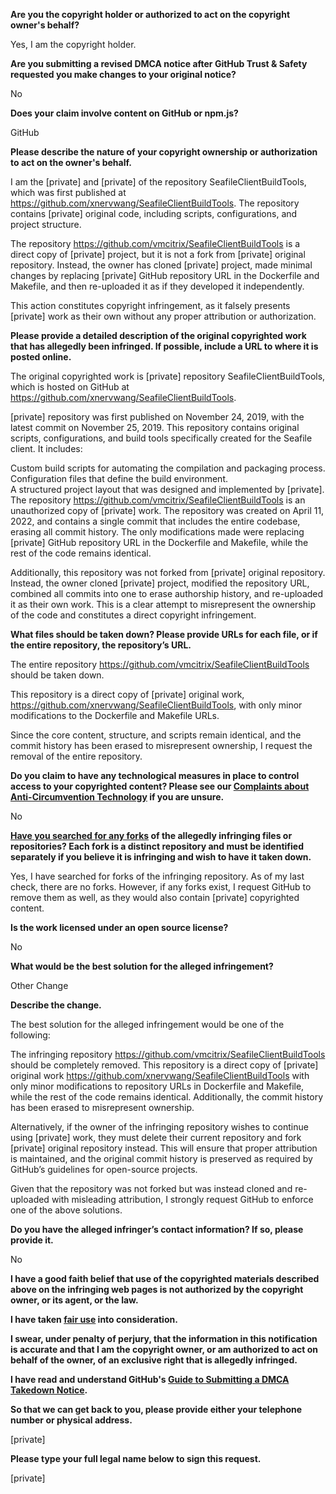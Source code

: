 **Are you the copyright holder or authorized to act on the copyright owner's behalf?**

Yes, I am the copyright holder.

**Are you submitting a revised DMCA notice after GitHub Trust & Safety requested you make changes to your original notice?**

No

**Does your claim involve content on GitHub or npm.js?**

GitHub

**Please describe the nature of your copyright ownership or authorization to act on the owner's behalf.**

I am the [private] and [private] of the repository SeafileClientBuildTools, which was first published at https://github.com/xnervwang/SeafileClientBuildTools. The repository contains [private] original code, including scripts, configurations, and project structure.

The repository https://github.com/vmcitrix/SeafileClientBuildTools is a direct copy of [private] project, but it is not a fork from [private] original repository. Instead, the owner has cloned [private] project, made minimal changes by replacing [private] GitHub repository URL in the Dockerfile and Makefile, and then re-uploaded it as if they developed it independently.

This action constitutes copyright infringement, as it falsely presents [private] work as their own without any proper attribution or authorization.

**Please provide a detailed description of the original copyrighted work that has allegedly been infringed. If possible, include a URL to where it is posted online.**

The original copyrighted work is [private] repository SeafileClientBuildTools, which is hosted on GitHub at https://github.com/xnervwang/SeafileClientBuildTools.

[private] repository was first published on November 24, 2019, with the latest commit on November 25, 2019. This repository contains original scripts, configurations, and build tools specifically created for the Seafile client. It includes:

Custom build scripts for automating the compilation and packaging process.  
Configuration files that define the build environment.  
A structured project layout that was designed and implemented by [private].  
The repository https://github.com/vmcitrix/SeafileClientBuildTools is an unauthorized copy of [private] work. The repository was created on April 11, 2022, and contains a single commit that includes the entire codebase, erasing all commit history. The only modifications made were replacing [private] GitHub repository URL in the Dockerfile and Makefile, while the rest of the code remains identical.

Additionally, this repository was not forked from [private] original repository. Instead, the owner cloned [private] project, modified the repository URL, combined all commits into one to erase authorship history, and re-uploaded it as their own work. This is a clear attempt to misrepresent the ownership of the code and constitutes a direct copyright infringement.

**What files should be taken down? Please provide URLs for each file, or if the entire repository, the repository’s URL.**

The entire repository https://github.com/vmcitrix/SeafileClientBuildTools should be taken down.

This repository is a direct copy of [private] original work, https://github.com/xnervwang/SeafileClientBuildTools, with only minor modifications to the Dockerfile and Makefile URLs.

Since the core content, structure, and scripts remain identical, and the commit history has been erased to misrepresent ownership, I request the removal of the entire repository.

**Do you claim to have any technological measures in place to control access to your copyrighted content? Please see our <a href="https://docs.github.com/articles/guide-to-submitting-a-dmca-takedown-notice#complaints-about-anti-circumvention-technology">Complaints about Anti-Circumvention Technology</a> if you are unsure.**

No

**<a href="https://docs.github.com/articles/dmca-takedown-policy#b-what-about-forks-or-whats-a-fork">Have you searched for any forks</a> of the allegedly infringing files or repositories? Each fork is a distinct repository and must be identified separately if you believe it is infringing and wish to have it taken down.**

Yes, I have searched for forks of the infringing repository. As of my last check, there are no forks. However, if any forks exist, I request GitHub to remove them as well, as they would also contain [private] copyrighted content.

**Is the work licensed under an open source license?**

No

**What would be the best solution for the alleged infringement?**

Other Change

**Describe the change.**

The best solution for the alleged infringement would be one of the following:

The infringing repository https://github.com/vmcitrix/SeafileClientBuildTools should be completely removed. This repository is a direct copy of [private] original work https://github.com/xnervwang/SeafileClientBuildTools with only minor modifications to repository URLs in Dockerfile and Makefile, while the rest of the code remains identical. Additionally, the commit history has been erased to misrepresent ownership.

Alternatively, if the owner of the infringing repository wishes to continue using [private] work, they must delete their current repository and fork [private] original repository instead. This will ensure that proper attribution is maintained, and the original commit history is preserved as required by GitHub’s guidelines for open-source projects.

Given that the repository was not forked but was instead cloned and re-uploaded with misleading attribution, I strongly request GitHub to enforce one of the above solutions.

**Do you have the alleged infringer’s contact information? If so, please provide it.**

No

**I have a good faith belief that use of the copyrighted materials described above on the infringing web pages is not authorized by the copyright owner, or its agent, or the law.**

**I have taken <a href="https://www.lumendatabase.org/topics/22">fair use</a> into consideration.**

**I swear, under penalty of perjury, that the information in this notification is accurate and that I am the copyright owner, or am authorized to act on behalf of the owner, of an exclusive right that is allegedly infringed.**

**I have read and understand GitHub's <a href="https://docs.github.com/articles/guide-to-submitting-a-dmca-takedown-notice/">Guide to Submitting a DMCA Takedown Notice</a>.**

**So that we can get back to you, please provide either your telephone number or physical address.**

[private]

**Please type your full legal name below to sign this request.**

[private]
